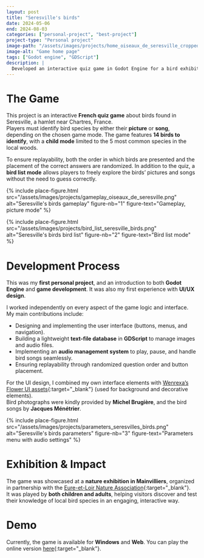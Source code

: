 ```yaml
---
layout: post
title: "Seresville's birds"
date: 2024-05-06
end: 2024-08-03
categories: ["personal-project", "best-project"]
project-type: "Personal project"
image-path: "/assets/images/projects/home_oiseaux_de_seresville_cropped.png"
image-alt: "Game home page"
tags: ["Godot engine", "GDScript"]
description: |
  Developed an interactive quiz game in Godot Engine for a bird exhibition. Players identify bird species by either their picture or song. I designed and programmed the game mechanics using GDScript, created the user interface, and integrated audio/image assets. The game was showcased at the exhibition and used by visitors to test their knowledge of local birds.
---
```


# The Game

This project is an interactive **French quiz game** about birds found in Seresville, a hamlet near Chartres, France.  
Players must identify bird species by either their **picture** or **song**, depending on the chosen game mode. The game features **14 birds to identify**, with a **child mode** limited to the 5 most common species in the local woods.

To ensure replayability, both the order in which birds are presented and the placement of the correct answers are randomized. In addition to the quiz, a **bird list mode** allows players to freely explore the birds’ pictures and songs without the need to guess correctly.

{% include place-figure.html src="/assets/images/projects/gameplay_oiseaux_de_seresville.png" alt="Seresville's birds gameplay" figure-nb="1" figure-text="Gameplay, picture mode" %}

{% include place-figure.html src="/assets/images/projects/bird_list_seresville_birds.png" alt="Seresville's birds bird list" figure-nb="2" figure-text="Bird list mode" %}

# Development Process

This was my **first personal project**, and an introduction to both **Godot Engine** and **game development**. It was also my first experience with **UI/UX design**.

I worked independently on every aspect of the game logic and interface. My main contributions include:

- Designing and implementing the user interface (buttons, menus, and navigation).
- Building a lightweight **text-file database** in **GDScript** to manage images and audio files.
- Implementing an **audio management system** to play, pause, and handle bird songs seamlessly.
- Ensuring replayability through randomized question order and button placement.

For the UI design, I combined my own interface elements with [Wenrexa’s Flower UI assets](https://wenrexa.itch.io/assets-ui-flowers){:target="\_blank"} (used for background and decorative elements).  
Bird photographs were kindly provided by **Michel Brugière**, and the bird songs by **Jacques Ménétrier**.

{% include place-figure.html src="/assets/images/projects/parameters_seresvilles_birds.png" alt="Seresville's birds parameters" figure-nb="3" figure-text="Parameters menu with audio settings" %}

# Exhibition & Impact

The game was showcased at a **nature exhibition in Mainvilliers**, organized in partnership with the [Eure-et-Loir Nature Association](https://www.eln28.org/){:target="\_blank"}.  
It was played by **both children and adults**, helping visitors discover and test their knowledge of local bird species in an engaging, interactive way.

# Demo

Currently, the game is available for **Windows** and **Web**. You can play the online version [here](/projects/demos/les-oiseaux-de-seresville/game.html){:target="\_blank"}.
